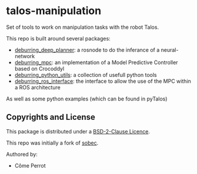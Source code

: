 # talos-manipulation

Set of tools to work on manipulation tasks with the robot Talos.

This repo is built around several packages:

- [deburring_deep_planner](./deburring-deep-planner/README.md): a rosnode to do the inferance of a neural-network
- [deburring_mpc](./deburring-mpc/README.md): an implementation of a Model Predictive Controller based on Crocoddyl
- [deburring_python_utils](./deburring-python-utils/README.md): a collection of usefull python tools
- [deburring_ros_interface](./deburring-ros-interface/README.md): the interface to allow the use of the MPC within a ROS architecture

As well as some python examples (which can be found in pyTalos)

## Copyrights and License

This package is distributed under a [BSD-2-Clause Licence](./LICENSE).

This repo was initially a fork of [sobec](https://github.com/MeMory-of-MOtion/sobec).

Authored by:

- Côme Perrot